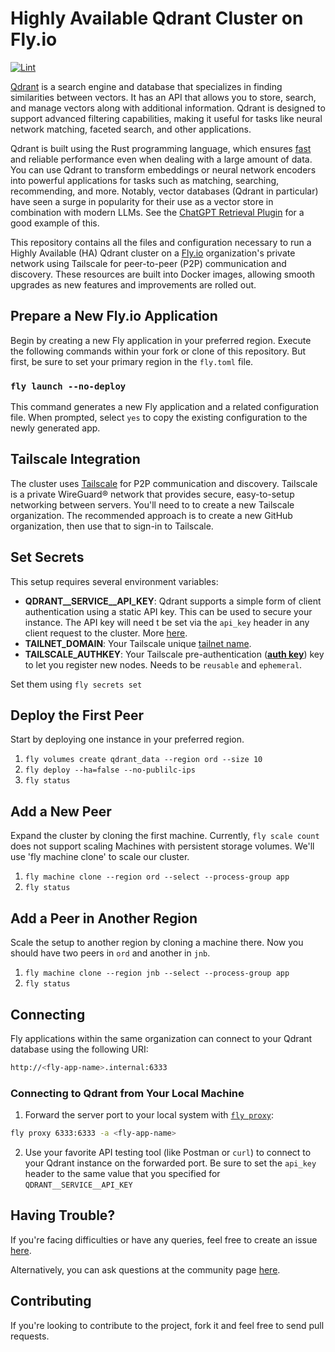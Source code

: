 # Highly Available Qdrant Cluster on Fly.io

[![Lint](https://github.com/kylemclaren/qdrant-on-fly/actions/workflows/lint.yml/badge.svg?branch=master)](https://github.com/kylemclaren/qdrant-on-fly/actions/workflows/lint.yml)

[Qdrant](https://qdrant.tech/) is a search engine and database that specializes in finding similarities between vectors. It has an API that allows you to store, search, and manage vectors along with additional information. Qdrant is designed to support advanced filtering capabilities, making it useful for tasks like neural network matching, faceted search, and other applications.

Qdrant is built using the Rust programming language, which ensures [fast](https://qdrant.tech/benchmarks/) and reliable performance even when dealing with a large amount of data. You can use Qdrant to transform embeddings or neural network encoders into powerful applications for tasks such as matching, searching, recommending, and more. Notably, vector databases (Qdrant in particular) have seen a surge in popularity for their use as a vector store in combination with modern LLMs. See the [ChatGPT Retrieval Plugin](https://github.com/openai/chatgpt-retrieval-plugin/) for a good example of this.

This repository contains all the files and configuration necessary to run a Highly Available (HA) Qdrant cluster on a [Fly.io](https://fly.io/) organization's private network using Tailscale for peer-to-peer (P2P) communication and discovery. These resources are built into Docker images, allowing  smooth upgrades as new features and improvements are rolled out.

## Prepare a New Fly.io Application

Begin by creating a new Fly application in your preferred region. Execute the following commands within your fork or clone of this repository. But first, be sure to set your primary region in the `fly.toml` file.

### `fly launch --no-deploy`

This command generates a new Fly application and a related configuration file. When prompted, select `yes` to copy the existing configuration to the newly generated app.

## Tailscale Integration

The cluster uses [Tailscale](https://tailscale.com/) for P2P communication and discovery. Tailscale is a private WireGuard® network that provides secure, easy-to-setup networking between servers. You'll need to to create a new Tailscale organization. The recommended approach is to create a new GitHub organization, then use that to sign-in to Tailscale.

## Set Secrets

This setup requires several environment variables:

- **QDRANT__SERVICE__API_KEY**: Qdrant supports a simple form of client authentication using a static API key. This can be used to secure your instance. The API key will need t be set via the `api_key` header in any client request to the cluster. More [here](https://qdrant.tech/documentation/guides/security/).
- **TAILNET_DOMAIN**: Your Tailscale unique [tailnet name](https://tailscale.com/kb/1217/tailnet-name/).
- **TAILSCALE_AUTHKEY**: Your Tailscale pre-authentication ([**auth key**](https://tailscale.com/kb/1085/auth-keys/)) key to let you register new nodes. Needs to be `reusable` and `ephemeral`.

Set them using `fly secrets set`

## Deploy the First Peer

Start by deploying one instance in your preferred region.

1. `fly volumes create qdrant_data --region ord --size 10`
2. `fly deploy --ha=false --no-publilc-ips`
3. `fly status`

## Add a New Peer

Expand the cluster by cloning the first machine. Currently, `fly scale count` does not support scaling Machines with persistent storage volumes. We'll use 'fly machine clone' to scale our cluster.

1. `fly machine clone --region ord --select --process-group app`
2. `fly status`

## Add a Peer in Another Region

Scale the setup to another region by cloning a machine there. Now you should have two peers in `ord` and another in `jnb`.

1. `fly machine clone --region jnb --select --process-group app`
2. `fly status`

## Connecting

Fly applications within the same organization can connect to your Qdrant database using the following URI:

```sh
http://<fly-app-name>.internal:6333
```

### Connecting to Qdrant from Your Local Machine

1. Forward the server port to your local system with [`fly proxy`](https://fly.io/docs/flyctl/proxy/):

```sh
fly proxy 6333:6333 -a <fly-app-name>
```

2. Use your favorite API testing tool (like Postman or `curl`) to connect to your Qdrant instance on the forwarded port. Be sure to set the `api_key` header to the same value that you specified for `QDRANT__SERVICE__API_KEY`

## Having Trouble?

If you're facing difficulties or have any queries, feel free to create an issue [here](https://github.com/kylemclaren/qdrant-on-fly/issues).

Alternatively, you can ask questions at the community page [here](https://community.fly.io/).

## Contributing

If you're looking to contribute to the project, fork it and feel free to send pull requests.
